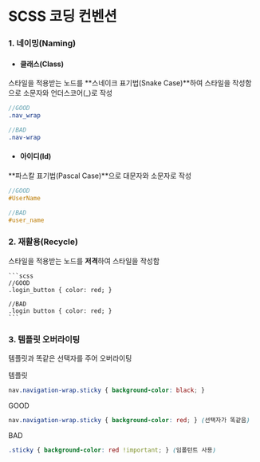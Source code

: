 ﻿# SCSS 코딩 컨벤션

### 1. 네이밍(Naming)

+ #### 클래스(Class)

스타일을 적용받는 노드를 **스네이크 표기법(Snake Case)**하여 스타일을 작성함 으로 소문자와 언더스코어(_)로 작성
    
```scss
//GOOD
.nav_wrap

//BAD
.nav-wrap
```

+ #### 아이디(Id)

**파스칼 표기법(Pascal Case)**으로 대문자와 소문자로 작성
    
```scss
//GOOD
#UserName

//BAD
#user_name
```

### 2. 재활용(Recycle)

스타일을 적용받는 노드를 **저격**하여 스타일을 작성함

    ```scss
    //GOOD
    .login_button { color: red; }

    //BAD
    .login button { color: red; }
    ```
     
### 3. 템플릿 오버라이팅

템플릿과 똑같은 선택자를 주어 오버라이팅

템플릿
```scss
nav.navigation-wrap.sticky { background-color: black; }
```

GOOD
```scss
nav.navigation-wrap.sticky { background-color: red; } (선택자가 똑같음)
```
BAD
```scss
.sticky { background-color: red !important; } (임폴턴트 사용)
```

